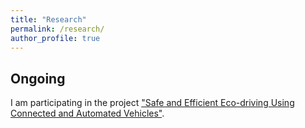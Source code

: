 ```yaml
---
title: "Research"
permalink: /research/
author_profile: true
---
```


Ongoing 
-----------

I am participating in the project ["Safe and Efficient Eco-driving Using Connected and Automated Vehicles"](https://zuduozheng.github.io/CAV4Eco-Driving/).

